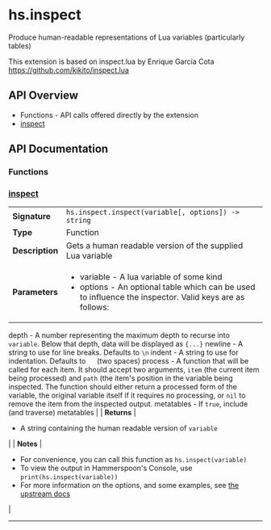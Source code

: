 # hs.inspect

Produce human-readable representations of Lua variables (particularly tables)

This extension is based on inspect.lua by Enrique García Cota
https://github.com/kikito/inspect.lua

## API Overview
* Functions - API calls offered directly by the extension
 * [inspect](#inspect)

## API Documentation

### Functions


### [inspect](#inspect)

|                                             |                                                                                     |
| --------------------------------------------|-------------------------------------------------------------------------------------|
| **Signature**                               | `hs.inspect.inspect(variable[, options]) -> string`                                                                    |
| **Type**                                    | Function                                                                     |
| **Description**                             | Gets a human readable version of the supplied Lua variable                                                                     |
| **Parameters**                              | <ul><li>variable - A lua variable of some kind</li><li>options - An optional table which can be used to influence the inspector. Valid keys are as follows:
  depth - A number representing the maximum depth to recurse into `variable`. Below that depth, data will be displayed as `{...}`
  newline - A string to use for line breaks. Defaults to `\n`
  indent - A string to use for indentation. Defaults to `  ` (two spaces)
  process - A function that will be called for each item. It should accept two arguments, `item` (the current item being processed) and `path` (the item's position in the variable being inspected. The function should either return a processed form of the variable, the original variable itself if it requires no processing, or `nil` to remove the item from the inspected output.
  metatables - If `true`, include (and traverse) metatables</li></ul> |
| **Returns**                                 | <ul><li>A string containing the human readable version of `variable`</li></ul>          |
| **Notes**                                   | <ul><li>For convenience, you can call this function as `hs.inspect(variable)`</li><li>To view the output in Hammerspoon's Console, use `print(hs.inspect(variable))`</li><li>For more information on the options, and some examples, see [the upstream docs](https://github.com/kikito/inspect.lua)</li></ul>                |

---
